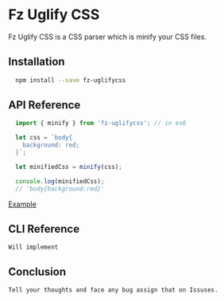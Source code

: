 # Fz Uglify CSS
  Fz Uglify CSS is a CSS parser which is minify your CSS files.

## Installation
  ```sh
    npm install --save fz-uglifycss
  ```

 ## API Reference
  ```js
    import { minify } from 'fz-uglifycss'; // in es6

    let css = `body{
      background: red;
    }`;

    let minifiedCss = minify(css);

    console.log(minifiedCss);
    // 'body{background:red}'
  ```
  [Example](./example/example.js)

  ## CLI Reference
    Will implement

  ## Conclusion

    Tell your thoughts and face any bug assign that on Issuses.
